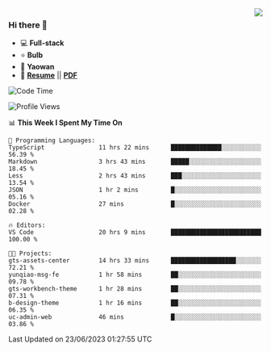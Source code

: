 <img align="right" src="https://github-readme-stats.vercel.app/api?username=LolipopJ&show_icons=true&count_private=true&hide_title=true&include_all_commits=true&theme=vue">

### Hi there 👋

- :computer: **Full-stack**
- :star: **Bulb**
- :pill: **Yaowan**
- :milky_way: [**Resume**](https://lolipopj.github.io/resume/) || [**PDF**](https://cdn.jsdelivr.net/gh/lolipopj/resume/export/resume-en.pdf)

<!--START_SECTION:waka-->
![Code Time](http://img.shields.io/badge/Code%20Time-1%2C414%20hrs%207%20mins-blue)

![Profile Views](http://img.shields.io/badge/Profile%20Views-1-blue)

📊 **This Week I Spent My Time On** 

```text
💬 Programming Languages: 
TypeScript               11 hrs 22 mins      ██████████████░░░░░░░░░░░   56.39 % 
Markdown                 3 hrs 43 mins       █████░░░░░░░░░░░░░░░░░░░░   18.45 % 
Less                     2 hrs 43 mins       ███░░░░░░░░░░░░░░░░░░░░░░   13.54 % 
JSON                     1 hr 2 mins         █░░░░░░░░░░░░░░░░░░░░░░░░   05.16 % 
Docker                   27 mins             █░░░░░░░░░░░░░░░░░░░░░░░░   02.28 % 

🔥 Editors: 
VS Code                  20 hrs 9 mins       █████████████████████████   100.00 % 

🐱‍💻 Projects: 
gts-assets-center        14 hrs 33 mins      ██████████████████░░░░░░░   72.21 % 
yunqiao-msg-fe           1 hr 58 mins        ██░░░░░░░░░░░░░░░░░░░░░░░   09.78 % 
gts-workbench-theme      1 hr 28 mins        ██░░░░░░░░░░░░░░░░░░░░░░░   07.31 % 
b-design-theme           1 hr 16 mins        ██░░░░░░░░░░░░░░░░░░░░░░░   06.35 % 
uc-admin-web             46 mins             █░░░░░░░░░░░░░░░░░░░░░░░░   03.86 % 
```


 Last Updated on 23/06/2023 01:27:55 UTC
<!--END_SECTION:waka-->

